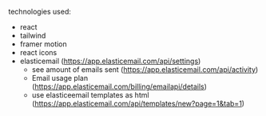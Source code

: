 technologies used:

- react
- tailwind
- framer motion
- react icons
- elasticemail (https://app.elasticemail.com/api/settings)
  - see amount of emails sent (https://app.elasticemail.com/api/activity)
  - Email usage plan (https://app.elasticemail.com/billing/emailapi/details)
  - use elasticeemail templates as html (https://app.elasticemail.com/api/templates/new?page=1&tab=1)

